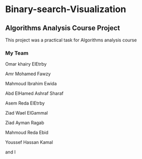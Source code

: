 # Binary-search-Visualization
## Algorithms Analysis Course Project

This project was a practical task for Algorithms analysis course

### My Team
Omar khairy ElEtrby

Amr Mohamed Fawzy

Mahmoud Ibrahim Ewida

Abd ElHamed Ashraf Sharaf

Asem Reda ElEtrby

Ziad Wael ElGammal

Ziad Ayman Ragab

Mahmoud Reda Ebid

Youssef Hassan Kamal

and I
